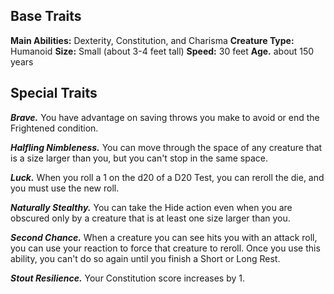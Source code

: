 ## Base Traits

**Main Abilities:** Dexterity, Constitution, and Charisma
**Creature Type:** Humanoid
**Size:** Small (about 3-4 feet tall)
**Speed:** 30 feet
**Age.** about 150 years


## Special Traits

***Brave.*** You have advantage on saving throws you make to avoid or end the Frightened condition.

***Halfling Nimbleness.*** You can move through the space of any creature that is a size larger than you, but you can't stop in the same space.

***Luck.*** When you roll a 1 on the d20 of a D20 Test, you can reroll the die, and you must use the new roll.

***Naturally Stealthy.*** You can take the Hide action even when you are obscured only by a creature that is at least one size larger than you.

***Second Chance.*** When a creature you can see hits you with an attack roll, you can use your reaction to force that creature to reroll. Once you use this ability, you can't do so again until you finish a Short or Long Rest.

***Stout Resilience.*** Your Constitution score increases by 1.

